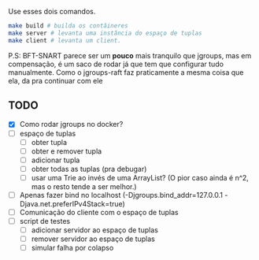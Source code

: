 Use esses dois comandos.
```bash
make build # builda os contâineres
make server # levanta uma instância do espaço de tuplas
make client # levanta um client.
```

P.S: BFT-SNART parece ser um **pouco** mais tranquilo que jgroups, mas em compensação, é um saco de rodar já que tem que configurar tudo 
manualmente. Como o jgroups-raft faz praticamente a mesma coisa que ela, da pra continuar com ele

## TODO

- [x] Como rodar jgroups no docker?
- [ ] espaço de tuplas
    - [ ] obter tupla
    - [ ] obter e remover tupla
    - [ ] adicionar tupla
    - [ ] obter todas as tuplas (pra debugar)
    - [ ] usar uma Trie ao invés de uma ArrayList? (O pior caso ainda é n^2, mas o resto tende a ser melhor.)
- [ ] Apenas fazer bind no localhost (-Djgroups.bind_addr=127.0.0.1 -Djava.net.preferIPv4Stack=true)
- [ ] Comunicação do cliente com o espaço de tuplas
- [ ] script de testes
    - [ ] adicionar servidor ao espaço de tuplas
    - [ ] remover servidor ao espaço de tuplas
    - [ ] simular falha por colapso
